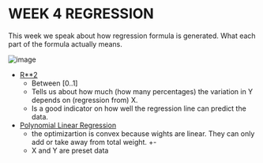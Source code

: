# WEEK 4 REGRESSION 


This week we speak about how regression formula is generated. What each part of the formula actually means. 

![image](https://user-images.githubusercontent.com/21141607/138414089-4f8a17d3-8217-4867-89d4-5f7631900216.png)



+ [R**2](https://www.youtube.com/watch?v=Q-TtIPF0fCU)
  + Between [0..1]
  + Tells us about how much (how many percentages) the variation in Y depends on (regression from) X. 
  + Is a good indicator on how well the regression line can predict the data. 
+ [Polynomial Linear Regression](https://www.analyticsvidhya.com/blog/2021/07/all-you-need-to-know-about-polynomial-regression/)
  + the optimizartion is convex because wights are linear. They can only add or take away from total weight. +- 
  + X and Y are preset data
